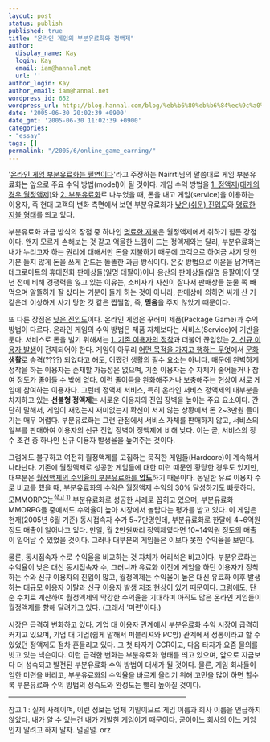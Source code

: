 ```yaml
---
layout: post
status: publish
published: true
title: "온라인 게임의 부분유료화와 정액제"
author:
  display_name: Kay
  login: Kay
  email: iam@hannal.net
  url: ''
author_login: Kay
author_email: iam@hannal.net
wordpress_id: 652
wordpress_url: http://blog.hannal.com/blog/%eb%b6%80%eb%b6%84%ec%9c%a0%eb%a3%8c%ed%99%94-%ea%b2%8c%ec%9e%84%ea%b3%bc-%ec%9b%94%ec%a0%95%ec%95%a1-%ea%b2%8c%ec%9e%84%ec%9d%98-%ec%88%98%ec%9d%b5%ec%9c%a8/
date: '2005-06-30 20:02:39 +0900'
date_gmt: '2005-06-30 11:02:39 +0900'
categories:
- "essay"
tags: []
permalink: "/2005/6/online_game_earning/"
---
```

<p>'<a href="http://www.lordwhite.com/index.php?pl=296">온라인 게임 부분유료화는 필연이다</a>'라고 주장하는 Nairrti님의 말씀대로 게임 부분유료화는 앞으로 주요 수익 방법(model)이 될 것이다. 게임 수익 방법을 <u>1. 정액제(대게의 경우 월정액제)</u>와 <u>2. 부분유료화</u>로 나누었을 때, 돈을 내고 게임(service)을 이용하는 이용자, 즉 현대 고객의 변화 측면에서 보면 부분유료화가 <u>낮은(쉬운) 진입도</u>와 <u>명료한 지불 형태</u>를 띄고 있다.</p>
<p>부분유료화 과금 방식의 장점 중 하나인 <u>명료한 지불</u>은 월정액제에서 취하기 힘든 강점이다. 왠지 모르게 손해보는 것 같고 억울한 느낌이 드는 정액제와는 달리, 부분유료화는 내가 누리고자 하는 권리에 대해서만 돈을 지불하기 때문에 고객으로 하여금 사기 당한 기분 들지 않게 돈을 쓰게 만드는 똘똘한 과금 방식이다. 온갖 방법으로 이윤을 남겨먹는 테크로마트의 휴대전화 판매상들(일명 테팔이)이나 용산의 판매상들(일명 용팔이)이 몇 년 전에 비해 경쟁력을 잃고 있는 이유는, 소비자가 자신이 잘나서 판매상들 눈물 쪽 빼먹으며 알뜰하게 잘 샀다는 기분이 들게 하는 것이 아니라, 판매상에 의하면 싸게 산 거 같은데 이상하게 사기 당한 것 같은 찝찔함, 즉, <b>믿음</b>을 주지 않았기 때문이다.</p>
<p>또 다른 장점은 <u>낮은 진입도</u>이다. 온라인 게임은 꾸러미 제품(Package Game)과 수익 방법이 다르다. 온라인 게임의 수익 방법은 제품 자체보다는 서비스(Service)에 기반을 둔다. 서비스로 돈을 벌기 위해서는 <u>1. 기존 이용자의 정착</u>과 더불어 끊임없는 <u>2. 신규 이용자 발생</u>이 전제되어야 한다. 게임이 아무리 <u>어떤 목적을 가지고 행하는 무엇</u>에서 <u>문화 <b>생활</b></u>로 승격(????) 되었다고 해도, 어쨌건 생활의 필수 요소는 아니다. 때문에 완벽하게 정착을 하는 이용자는 존재할 가능성은 없으며, 기존 이용자는 수 자체가 줄어들거나 참여 정도가 줄어들 수 밖에 없다. 이런 줄어듬을 완화해주거나 보충해주는 현상이 새로 게임에 참여하는 이용자다. 그런데 정액제 서비스, 특히 온라인 서비스 정액제의 대부분을 차지하고 있는 <b>선불형 정액제</b>는 새로운 이용자의 진입 장벽을 높이는 주요 요소이다. 간단히 말해서, 게임이 재밌는지 재미없는지 확신이 서지 않는 상황에서 돈 2~3만원 들이기는 매우 어렵다. 부분유료화는 그런 관점에서 서비스 자체를 판매하지 않고, 서비스의 일부를 판매하여 이용자의 신규 진입 장벽이 정액제에 비해 낮다. 이는 곧, 서비스의 장수 조건 중 하나인 신규 이용자 발생율을 높여주는 것이다.</p>
<p>그럼에도 불구하고 여전히 월정액제를 고집하는 묵직한 게임들(Hardcore)이 계속해서 나타난다. 기존에 월정액제로 성공한 게임들에 대한 미련 때문인 황당한 경우도 있지만, 대부분은 <u>월정액제의 수익율이 부분유료화를 <b>압도</b></u>하기 때문이다. 동일한 유료 이용자 수로 비교를 했을 때, 부분유료화의 수익은 월정액제 수익의 30% 달성하기도 빠듯하다. 모MMORPG는<sup><a href="#more_1">참고 1)</a></sup> 부분유료화로 성공한 사례로 꼽히고 있으며, 부분유료화 MMORPG들 중에서도 수익율이 높아 시장에서 놀랍다는 평가를 받고 있다. 이 게임은 현재(2005년 6월 기준) 동시접속자 수가 5~7만명인데, 부분유료화로 한달에 4~6억원 정도 매출이 일어나고 있다. 만일, 월 2만원짜리 정액제였다면 10~14억원 정도의 매출이 일어날 수 있었을 것이다. 그러나 대부분의 게임들은 이보다 못한 수익율을 보인다.</p>
<p>물론, 동시접속자 수로 수익율을 비교하는 것 자체가 어리석은 비교이다. 부분유료화는 수익율이 낮은 대신 동시접속자 수, 그러니까 유료화 이전에 게임을 하던 이용자가 정착하는 수와 신규 이용자의 진입이 많고, 월정액제는 수익율이 높은 대신 유료화 이후 발생하는 대규모 이용자 이탈과 신규 이용자 발생 저조 현상이 있기 때문이다. 그럼에도, 단순 수치로 계산하여 월정액제의 막강한 수익율을 기대하며 아직도 많은 온라인 게임들이 월정액제를 향해 달려가고 있다. (그래서 '미련'이다.)</p>
<p>시장은 급격히 변화하고 있다. 기업 대 이용자 관계에서 부분유료화 수익 시장이 급격히 커지고 있으며, 기업 대 기업(쉽게 말해서 퍼블리셔와 PC방) 관계에서 정통이라고 할 수 있었던 정액제도 점차 흔들리고 있다. 그 첫 타자가 CCR이고, 다음 타자가 요즘 물의를 빗고 있는 넥슨이다. 이런 급격한 변화는 부분유료화 형태를 띄고 있으며, 앞으로 지금보다 더 성숙되고 발전된 부분유료화 수익 방법이 대세가 될 것이다. 물론, 게임 회사들이 엄한 미련을 버리고, 부분유료화의 수익율을 바르게 올리기 위해 고민을 많이 하면 할수록 부분유료화 수익 방법의 성숙도와 완성도는 빨리 높아질 것이다.</p>
<hr width="70%" align="left" />
<p><a name="more_1">참고 1</a> : 실제 사례이며, 이런 정보는 업체 기밀이므로 게임 이름과 회사 이름을 언급하지 않았다. 내가 알 수 있는건 내가 개발한 게임이기 때문이다. 굳이어느 회사의 어느 게임인지 알려고 하지 말자. 덜덜덜. orz</p>
